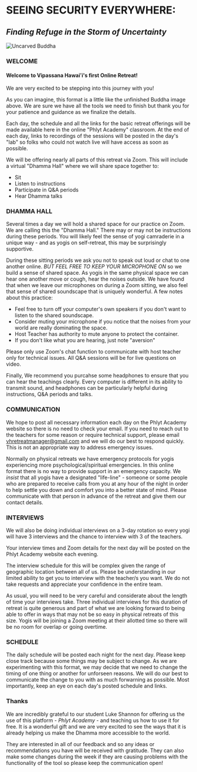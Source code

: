 # SEEING SECURITY EVERYWHERE:
## *Finding Refuge in the Storm of Uncertainty*

![Uncarved Buddha](https://storage.googleapis.com/vipassanahawaii-courses/buddha1.jpg)

### WELCOME
#### Welcome to Vipassana Hawaiʻi's first Online Retreat!

We are very excited to be stepping into this journey with you!

As you can imagine, this format is a little like the unfinished Buddha image above. We are sure we have all the tools we need to finish but thank you for your patience and guidance as we finalize the details.

Each day, the schedule and all the links for the basic retreat offerings will be made available here in the online "Phlyt Academy" classroom. At the end of each day, links to recordings of the sessions will be posted in the day's "lab" so folks who could not watch live will have access as soon as possible.

We will be offering nearly all parts of this retreat via Zoom. This will include a virtual "Dhamma Hall" where we will share space together to:
- Sit
- Listen to instructions
- Participate in Q&A periods
- Hear Dhamma talks

### DHAMMA HALL
 Several times a day we will hold a shared space for our practice on Zoom. We are calling this the "Dhamma Hall." There may or may not be instructions during these periods. You will likely feel the sense of yogi camraderie in a unique way - and as yogis on self-retreat, this may be surprisingly supportive.

During these sitting periods we ask you not to speak out loud or chat to one another online. *BUT FEEL FREE TO KEEP YOUR MICROPHONE ON* so we build a sense of shared space. As yogis in the same physical space we can hear one another move or cough, hear the noises outside. We have found that when we leave our microphones on during a Zoom sitting, we also feel that sense of shared soundscape that is uniquely wonderful. A few notes about this practice:
 - Feel free to turn off your computer's own speakers if you don't want to listen to the shared soundscape.
 - Consider muting your microphone if you notice that the noises from your world are really dominating the space.
 - Host Teacher has authority to mute anyone to protect the container.
 - If you don't like what you are hearing, just note "aversion"

Please only use Zoom's chat function to communicate with host teacher only for technical issues. All Q&A sessions will be for live questions on video.

Finally, We recommend you purcahse some headphones to ensure that you can hear the teachings clearly. Every computer is different in its ability to transmit sound, and headphones can be particularly helpful during instructions, Q&A periods and talks.

### COMMUNICATION

We hope to post all necessary information each day on the Phlyt Academy website so there is no need to check your email. If you need to reach out to the teachers for some reason or require technical support, please email vhretreatmanager@gmail.com and we will do our best to respond quickly. This is not an appropriate way to address emergency issues.

Normally on physical retreats we have emergency protocols for yogis experiencing more psychological/spiritual emergencies. In this online format there is no way to provide support in an emergency capacity. We *insist* that all yogis have a designated "life-line" - someone or some people who are prepared to receive calls from you at any hour of the night in order to help settle you down and comfort you into a better state of mind. Please communicate with that person in advance of the retreat and give them our contact details.

### INTERVIEWS
We will also be doing individual interviews on a 3-day rotation so every yogi will have 3 interviews and the chance to interview with 3 of the teachers.

Your interview times and Zoom details for the next day will be posted on the Phlyt Academy website each evening.

The interview schedule for this will be complex given the range of geographic location between all of us. Please be understanding in our limited ability to get you to interview with the teacher/s you want. We do not take requests and appreciate your confidence in the entire team.

As usual, you will need to be very careful and considerate about the length of time your interviews take. Three individual interviews for this duration of retreat is quite generous and part of what we are looking forward to being able to offer in ways that may not be so easy in physical retreats of this size. Yogis will be joining a Zoom meeting at their allotted time so there will be no room for overlap or going overtime.

### SCHEDULE
The daily schedule will be posted each night for the next day. Please keep close track because some things may be subject to change. As we are experimenting with this format, we may decide that we need to change the timing of one thing or another for unforseen reasons. We will do our best to communicate the change to you with as much forwarning as possible. Most importantly, keep an eye on each day's posted schedule and links.

### Thanks
We are incredibly grateful to our student Luke Shannon for  offering us the use of this platform - *Phlyt Academy* - and teaching us how to use it for free. It is a wonderful gift and we are very excited to see the ways that it is already helping us make the Dhamma more accessible to the world.

They are interested in all of our feedback and so any ideas or recommendations you have will be received with gratitude. They can also make some changes during the week if they are causing problems with the functionality of the tool so please keep the communication open!

